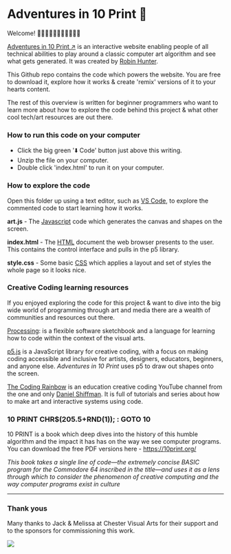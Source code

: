 # Adventures in 10 Print 👾

Welcome! 👋👋🏿👋🏽👋🏻👋🏾👋🏼

<a target="_blank" href="http://www.chestervisualarts.org.uk/10print/">Adventures in 10 Print ↗️</a> is an interactive website enabling people of all technical abilities to play around a classic computer art algorithm and see what gets generated. It was created by <a target="_blank" href="https://futurerob.in">Robin Hunter</a>.

This Github repo contains the code which powers the website. You are free to download it, explore how it works & create
'remix' versions of it to your hearts content. 

The rest of this overview is written for beginner programmers who want to learn more about how to explore the code behind
this project & what other cool tech/art resources are out there. 


### How to run this code on your computer

- Click the big green '⬇️ Code' button just above this writing.
- Unzip the file on your computer.
- Double click 'index.html' to run it on your computer.


### How to explore the code

Open this folder up using a text editor, such as <a target="_blank" href="#">VS Code</a>, to explore  the commented code to start learning how it works.

**art.js** - The <a target="_blank" href="https://developer.mozilla.org/en-US/docs/Learn/JavaScript/First_steps">Javascript</a> code which generates the canvas and shapes on the screen. 

**index.html** - The <a target="_blank" href="https://developer.mozilla.org/en-US/docs/Learn/HTML/Introduction_to_HTML">HTML</a> document the web browser presents to the user. This contains the control interface and pulls in the p5 library.

**style.css** - Some basic <a target="_blank" href="https://developer.mozilla.org/en-US/docs/Learn/CSS/First_steps">CSS</a> which applies a layout and set of styles the whole page so it looks nice. 


### Creative Coding learning resources

If you enjoyed exploring the code for this project & want to dive into the big wide world of programming through art
and media there are a wealth of communities and resources out there.


<a target="_blank" href="https://processing.org/">Processing</a>: is a flexible software sketchbook and a language for learning how to code within the context of the visual arts. 


<a target="_blank" href="">p5.js</a> is a JavaScript library for creative coding, with a focus on making coding accessible and inclusive for artists, designers, educators, beginners, and anyone else.  _Adventures in 10 Print_ uses p5 to draw out shapes onto the screen. 


<a target="_blank" href="https://www.youtube.com/channel/UCvjgXvBlbQiydffZU7m1_aw">The Coding Rainbow</a> is an education creative coding YouTube channel from the one and only <a target="_blank" href="https://shiffman.net/">Daniel Shiffman</a>. It is full of tutorials and series about how to make art and interactive systems using code. 


### 10 PRINT CHR$(205.5+RND(1)); : GOTO 10

10 PRINT is a book which deep dives into the history of this humble algorithm and the impact it has has on the way
we see computer programs. You can download the free PDF versions here - <a target="_blank" href="https://10print.org/">https://10print.org/</a>

_This book takes a single line of code—the extremely concise BASIC program for the Commodore 64 inscribed in the title—and uses it as a lens through which to consider the phenomenon of creative computing and the way computer programs exist in culture_


--- 

### Thank yous

Many thanks to Jack & Melissa at Chester Visual Arts for their support and to the sponsors for commissioning this work. 

<img src="http://www.chestervisualarts.org.uk/10print/img/sponsors.png">